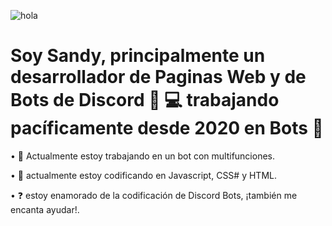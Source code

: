 ![hola](https://user-images.githubusercontent.com/57968772/127706471-748d5ef1-4eba-47da-bf97-975a9b5dfd21.gif)

# Soy Sandy, principalmente un desarrollador de Paginas Web y de Bots de Discord 👨 💻 trabajando pacíficamente desde 2020 en Bots 🚀

• 🔭 Actualmente estoy trabajando en un bot con multifunciones.

• 🌱 actualmente estoy codificando en Javascript, CSS# y HTML.

• ❓ estoy enamorado de la codificación de Discord Bots, ¡también me encanta ayudar!.

